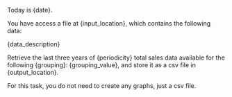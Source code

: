 Today is {date}.

You have access a file at {input_location}, which contains the following data:

{data_description}

Retrieve the last three years of {periodicity} total sales data available for the following {grouping}: {grouping_value}, and store it as a csv file in {output_location}.

For this task, you do not need to create any graphs, just a csv file.
